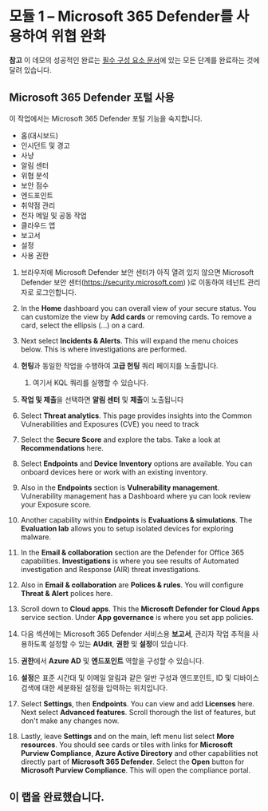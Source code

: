 # <a name="module-1---mitigate-threats-using-microsoft-365-defender"></a>모듈 1 – Microsoft 365 Defender를 사용하여 위협 완화

**참고** 이 데모의 성공적인 완료는 [필수 구성 요소 문서](00-prerequisites.md)에 있는 모든 단계를 완료하는 것에 달려 있습니다. 

## <a name="use-the-microsoft-365-defender-portal"></a>Microsoft 365 Defender 포털 사용

이 작업에서는 Microsoft 365 Defender 포털 기능을 숙지합니다.

- 홈(대시보드)
- 인시던트 및 경고
- 사냥
- 알림 센터
- 위협 분석
- 보안 점수
- 엔드포인트
- 취약점 관리
- 전자 메일 및 공동 작업
- 클라우드 앱
- 보고서
- 설정
- 사용 권한

1. 브라우저에 Microsoft Defender 보안 센터가 아직 열려 있지 않으면 Microsoft Defender 보안 센터(https://security.microsoft.com) )로 이동하여 테넌트 관리자로 로그인합니다.

1. In the <bpt id="p1">**</bpt>Home<ept id="p1">**</ept> dashboard you can overall view of your secure status. You can customize the view by <bpt id="p1">**</bpt>Add cards<ept id="p1">**</ept> or removing cards. To remove a card, select the ellipsis (...) on a card.
1. Next select <bpt id="p1">**</bpt>Incidents &amp; Alerts<ept id="p1">**</ept>. This will expand the menu choices below. This is where investigations are performed.
1. **헌팅**과 동일한 작업을 수행하여 **고급 헌팅** 쿼리 페이지를 노출합니다. 
    1. 여기서 KQL 쿼리를 실행할 수 있습니다.
1. **작업 및 제출**을 선택하면 **알림 센터** 및 **제출**이 노출됩니다
1. Select <bpt id="p1">**</bpt>Threat analytics<ept id="p1">**</ept>. This page provides insights into the Common Vulnerabilities and Exposures (CVE) you need to track
1. Select the <bpt id="p1">**</bpt>Secure Score<ept id="p1">**</ept> and explore the tabs. Take a look at <bpt id="p1">**</bpt>Recommendations<ept id="p1">**</ept> here.
1. Select <bpt id="p1">**</bpt>Endpoints<ept id="p1">**</ept> and <bpt id="p2">**</bpt>Device Inventory<ept id="p2">**</ept> options are available. You can onboard devices here or work with an existing inventory.
1. Also in the <bpt id="p1">**</bpt>Endpoints<ept id="p1">**</ept> section is <bpt id="p2">**</bpt>Vulnerability management<ept id="p2">**</ept>. Vulnerability management has a Dashboard where yu can look review your Exposure score.
1. Another capability within <bpt id="p1">**</bpt>Endpoints<ept id="p1">**</ept> is <bpt id="p2">**</bpt>Evaluations &amp; simulations<ept id="p2">**</ept>. The <bpt id="p1">**</bpt>Evaluation lab<ept id="p1">**</ept> allows you to setup isolated devices for exploring malware.
1. In the <bpt id="p1">**</bpt>Email &amp; collaboration<ept id="p1">**</ept> section are the Defender for Office 365 capabilities. <bpt id="p1">**</bpt>Investigations<ept id="p1">**</ept> is where you see results of Automated investigation and Response (AIR) threat investigations.
1. Also in <bpt id="p1">**</bpt>Email &amp; collaboration<ept id="p1">**</ept> are <bpt id="p2">**</bpt>Polices &amp; rules<ept id="p2">**</ept>. You will configure <bpt id="p1">**</bpt>Threat &amp; Alert<ept id="p1">**</ept> polices here.
1. Scroll down to <bpt id="p1">**</bpt>Cloud apps<ept id="p1">**</ept>. This the <bpt id="p1">**</bpt>Microsoft Defender for Cloud Apps<ept id="p1">**</ept> service section. Under <bpt id="p1">**</bpt>App governance<ept id="p1">**</ept> is where you set app policies.
1. 다음 섹션에는 Microsoft 365 Defender 서비스용 **보고서**, 관리자 작업 추적을 사용하도록 설정할 수 있는 **AUdit**, **권한** 및 **설정**이 있습니다.
1. **권한**에서 **Azure AD** 및 **엔드포인트** 역할을 구성할 수 있습니다.
1. **설정**은 표준 시간대 및 이메일 알림과 같은 일반 구성과 엔드포인트, ID 및 디바이스 검색에 대한 세분화된 설정을 입력하는 위치입니다.
1. Select <bpt id="p1">**</bpt>Settings<ept id="p1">**</ept>, then <bpt id="p2">**</bpt>Endpoints<ept id="p2">**</ept>. You can view and add <bpt id="p1">**</bpt>Licenses<ept id="p1">**</ept> here. Next select <bpt id="p1">**</bpt>Advanced features<ept id="p1">**</ept>. Scroll thorough the list of features, but don't make any changes now.
1. Lastly, leave <bpt id="p1">**</bpt>Settings<ept id="p1">**</ept> and on the main, left menu list select <bpt id="p2">**</bpt>More resources<ept id="p2">**</ept>. You should see cards or tiles with links for <bpt id="p1">**</bpt>Microsoft Purview Compliance<ept id="p1">**</ept>, <bpt id="p2">**</bpt>Azure Active Directory<ept id="p2">**</ept> and other capabilities not directly part of <bpt id="p3">**</bpt>Microsoft 365 Defender<ept id="p3">**</ept>. Select the <bpt id="p1">**</bpt>Open<ept id="p1">**</ept> button for <bpt id="p2">**</bpt>Microsoft Purview Compliance<ept id="p2">**</ept>. This will open the compliance portal.

## <a name="you-have-completed-the-lab"></a>이 랩을 완료했습니다.